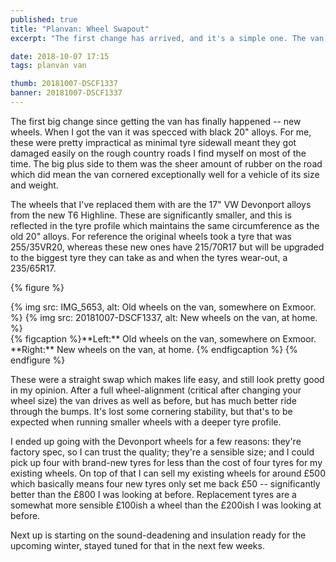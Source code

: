 ```yaml
---
published: true
title: "Planvan: Wheel Swapout"
excerpt: "The first change has arrived, and it's a simple one. The van gets new wheels. "

date: 2018-10-07 17:15
tags: planvan van

thumb: 20181007-DSCF1337
banner: 20181007-DSCF1337
---
```


The first big change since getting the van has finally happened -- new wheels. When I got the van it was specced with black 20" alloys. For me, these were pretty impractical as minimal tyre sidewall meant they got damaged easily on the rough country roads I find myself on most of the time. The big plus side to them was the sheer amount of rubber on the road which did mean the van cornered exceptionally well for a vehicle of its size and weight. 

The wheels that I've replaced them with are the 17" VW Devonport alloys from the new T6 Highline. These are significantly smaller, and this is reflected in the tyre profile which maintains the same circumference as the old 20" alloys. For reference the original wheels took a tyre that was 255/35VR20, whereas these new ones have 215/70R17 but will be upgraded to the biggest tyre they can take as and when the tyres wear-out, a 235/65R17. 

{% figure %}
  <div class="row pair">
    {% img src: IMG_5653, alt: Old wheels on the van, somewhere on Exmoor. %}
    {% img src: 20181007-DSCF1337, alt: New wheels on the van, at home. %}
  </div>
  {% figcaption %}**Left:** Old wheels on the van, somewhere on Exmoor. **Right:** New wheels on the van, at home. {% endfigcaption %}
{% endfigure %}

These were a straight swap which makes life easy, and still look pretty good in my opinion. After a full wheel-alignment (critical after changing your wheel size) the van drives as well as before, but has much better ride through the bumps. It's lost some cornering stability, but that's to be expected when running smaller wheels with a deeper tyre profile. 

I ended up going with the Devonport wheels for a few reasons: they're factory spec, so I can trust the quality; they're a sensible size; and I could pick up four with brand-new tyres for less than the cost of four tyres for my existing wheels. On top of that I can sell my existing wheels for around £500 which basically means four new tyres only set me back £50 -- significantly better than the £800 I was looking at before. Replacement tyres are a somewhat more sensible £100ish a wheel than the £200ish I was looking at before. 

Next up is starting on the sound-deadening and insulation ready for the upcoming winter, stayed tuned for that in the next few weeks. 